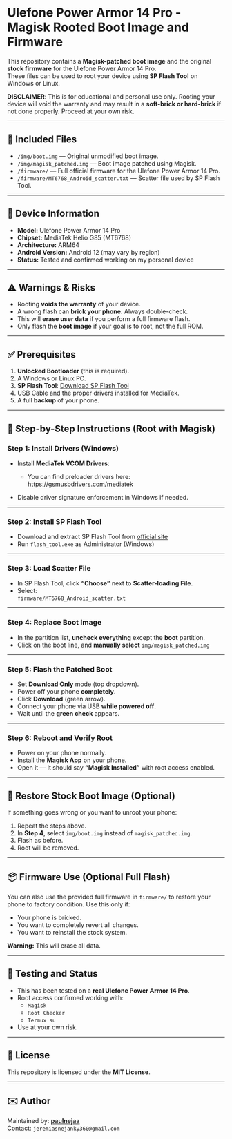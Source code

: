 # Ulefone Power Armor 14 Pro - Magisk Rooted Boot Image and Firmware

This repository contains a **Magisk-patched boot image** and the original **stock firmware** for the Ulefone Power Armor 14 Pro.  
These files can be used to root your device using **SP Flash Tool** on Windows or Linux.

**DISCLAIMER**: This is for educational and personal use only. Rooting your device will void the warranty and may result in a **soft-brick or hard-brick** if not done properly. Proceed at your own risk.

---

## 🔧 Included Files

- `/img/boot.img` — Original unmodified boot image.
- `/img/magisk_patched.img` — Boot image patched using Magisk.
- `/firmware/` — Full official firmware for the Ulefone Power Armor 14 Pro.
- `/firmware/MT6768_Android_scatter.txt` — Scatter file used by SP Flash Tool.

---

## 📱 Device Information

- **Model:** Ulefone Power Armor 14 Pro  
- **Chipset:** MediaTek Helio G85 (MT6768)  
- **Architecture:** ARM64  
- **Android Version:** Android 12 (may vary by region)  
- **Status:** Tested and confirmed working on my personal device

---

## ⚠️ Warnings & Risks

- Rooting **voids the warranty** of your device.
- A wrong flash can **brick your phone**. Always double-check.
- This will **erase user data** if you perform a full firmware flash.
- Only flash the **boot image** if your goal is to root, not the full ROM.

---

## ✅ Prerequisites

1. **Unlocked Bootloader** (this is required).
2. A Windows or Linux PC.
3. **SP Flash Tool**: [Download SP Flash Tool](https://spflashtool.com/)
4. USB Cable and the proper drivers installed for MediaTek.
5. A full **backup** of your phone.

---

## 🧩 Step-by-Step Instructions (Root with Magisk)

### Step 1: Install Drivers (Windows)

- Install **MediaTek VCOM Drivers**:
  - You can find preloader drivers here: https://gsmusbdrivers.com/mediatek
  
- Disable driver signature enforcement in Windows if needed.

---

### Step 2: Install SP Flash Tool

- Download and extract SP Flash Tool from [official site](https://spflashtool.com/)
- Run `flash_tool.exe` as Administrator (Windows)

---

### Step 3: Load Scatter File

- In SP Flash Tool, click **“Choose”** next to **Scatter-loading File**.
- Select:  
  `firmware/MT6768_Android_scatter.txt`

---

### Step 4: Replace Boot Image

- In the partition list, **uncheck everything** except the **boot** partition.
- Click on the boot line, and **manually select** `img/magisk_patched.img`

---

### Step 5: Flash the Patched Boot

- Set **Download Only** mode (top dropdown).
- Power off your phone **completely**.
- Click **Download** (green arrow).
- Connect your phone via USB **while powered off**.
- Wait until the **green check** appears.

---

### Step 6: Reboot and Verify Root

- Power on your phone normally.
- Install the **Magisk App** on your phone.
- Open it — it should say **“Magisk Installed”** with root access enabled.

---

## 🔄 Restore Stock Boot Image (Optional)

If something goes wrong or you want to unroot your phone:

1. Repeat the steps above.
2. In **Step 4**, select `img/boot.img` instead of `magisk_patched.img`.
3. Flash as before.
4. Root will be removed.

---

## 📦 Firmware Use (Optional Full Flash)

You can also use the provided full firmware in `firmware/` to restore your phone to factory condition. Use this only if:

- Your phone is bricked.
- You want to completely revert all changes.
- You want to reinstall the stock system.

**Warning:** This will erase all data.

---

## 🧪 Testing and Status

- This has been tested on a **real Ulefone Power Armor 14 Pro**.
- Root access confirmed working with:
  - `Magisk`
  - `Root Checker`
  - `Termux su`
- Use at your own risk.

---

## 📜 License

This repository is licensed under the **MIT License**.

---

## ✉️ Author

Maintained by: **[paulnejaa](https://github.com/paulnejaa)**  
Contact: `jeremiasnejanky360@gmail.com`

